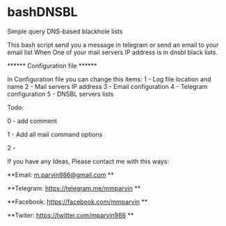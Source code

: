 # bashDNSBL
Simple query DNS-based blackhole lists

This bash script send you a message in telegram or send an email to your email list When
One of your mail servers IP address is in dnsbl black lists.

****** Configuration file ******

In Configuration file you can change this items:
1 - Log file location and name
2 - Mail servers IP address
3 - Email configuration
4 - Telegram configuration
5 - DNSBL servers lists

Todo:

0 - add comment

1 - Add all mail command options

2 -

If you have any Ideas, Please contact me with this ways:

**Email: m.parvin986@gmail.com **

**Telegram: https://telegram.me/mmparvin **

**Facebook: https://facebook.com/mmparvin **

**Twiter: https://twitter.com/mparvin986 **
